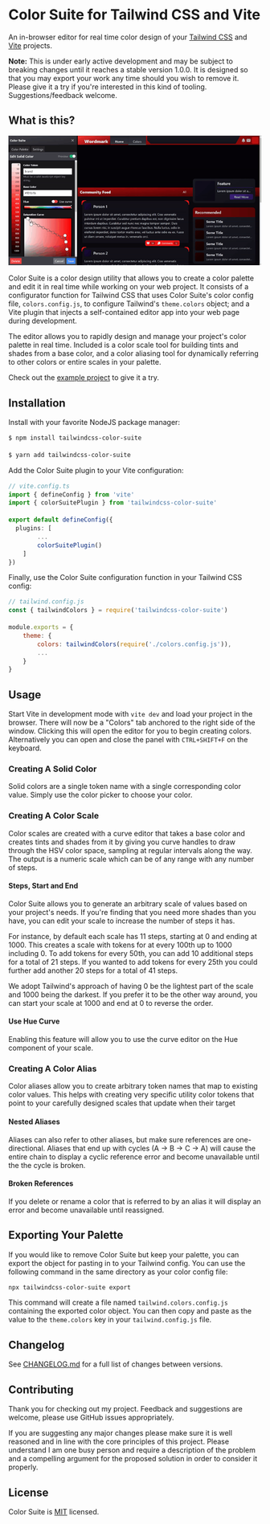 # Color Suite for Tailwind CSS and Vite

An in-browser editor for real time color design of your [Tailwind CSS](https://github.com/tailwindlabs/tailwindcss) and [Vite](https://github.com/vitejs/vite) projects.

**Note:** This is under early active development and may be subject to breaking changes until it reaches a stable version 1.0.0. It is designed so that you may export your work any time should you wish to remove it. Please give it a try if you're interested in this kind of tooling. Suggestions/feedback welcome.

## What is this?

<img src="docs/images/color-suite.gif" width="720">

Color Suite is a color design utility that allows you to create a color palette and edit it in real time while working on your web project. It consists of a configurator function for Tailwind CSS that uses Color Suite's color config file, `colors.config.js`, to configure Tailwind's `theme.colors` object; and a Vite plugin that injects a self-contained editor app into your web page during development.

The editor allows you to rapidly design and manage your project's color palette in real time. Included is a color scale tool for building tints and shades from a base color, and a color aliasing tool for dynamically referring to other colors or entire scales in your palette.

Check out the [example project](https://github.com/ShiftLimits/color-suite-playground) to give it a try.

## Installation

Install with your favorite NodeJS package manager:

```bash
$ npm install tailwindcss-color-suite

$ yarn add tailwindcss-color-suite
```

Add the Color Suite plugin to your Vite configuration:

```ts
// vite.config.ts
import { defineConfig } from 'vite'
import { colorSuitePlugin } from 'tailwindcss-color-suite'

export default defineConfig({
  plugins: [
		...
		colorSuitePlugin()
	]
})

```

Finally, use the Color Suite configuration function in your Tailwind CSS config:

```js
// tailwind.config.js
const { tailwindColors } = require('tailwindcss-color-suite')

module.exports = {
	theme: {
		colors: tailwindColors(require('./colors.config.js')),
		...
	}
}
```

## Usage

Start Vite in development mode with `vite dev` and load your project in the browser. There will now be a "Colors" tab anchored to the right side of the window. Clicking this will open the editor for you to begin creating colors. Alternatively you can open and close the panel with `CTRL+SHIFT+F` on the keyboard.

### Creating A Solid Color

Solid colors are a single token name with a single corresponding color value. Simply use the color picker to choose your color.

### Creating A Color Scale

Color scales are created with a curve editor that takes a base color and creates tints and shades from it by giving you curve handles to draw through the HSV color space, sampling at regular intervals along the way. The output is a numeric scale which can be of any range with any number of steps.
#### Steps, Start and End

Color Suite allows you to generate an arbitrary scale of values based on your project's needs. If you're finding that you need more shades than you have, you can edit your scale to increase the number of steps it has.

For instance, by default each scale has 11 steps, starting at 0 and ending at 1000. This creates a scale with tokens for at every 100th up to 1000 including 0. To add tokens for every 50th, you can add 10 additional steps for a total of 21 steps. If you wanted to add tokens for every 25th you could further add another 20 steps for a total of 41 steps.

We adopt Tailwind's approach of having 0 be the lightest part of the scale and 1000 being the darkest. If you prefer it to be the other way around, you can start your scale at 1000 and end at 0 to reverse the order.

#### Use Hue Curve

Enabling this feature will allow you to use the curve editor on the Hue component of your scale.

### Creating A Color Alias

Color aliases allow you to create arbitrary token names that map to existing color values. This helps with creating very specific utility color tokens that point to your carefully designed scales  that update when their target

#### Nested Aliases

Aliases can also refer to other aliases, but make sure references are one-directional. Aliases that end up with cycles (A -> B -> C -> A) will cause the entire chain to display a cyclic reference error and become unavailable until the the cycle is broken.

#### Broken References

If you delete or rename a color that is referred to by an alias it will display an error and become unavailable until reassigned.

## Exporting Your Palette

If you would like to remove Color Suite but keep your palette, you can export the object for pasting in to your Tailwind config. You can use the following command in the same directory as your color config file:

```bash
npx tailwindcss-color-suite export
```

This command will create a file named `tailwind.colors.config.js` containing the exported color object. You can then copy and paste as the value to the `theme.colors` key in your `tailwind.config.js` file.

## Changelog

See [CHANGELOG.md](CHANGELOG.md) for a full list of changes between versions.

## Contributing

Thank you for checking out my project. Feedback and suggestions are welcome, please use GitHub issues appropriately.

If you are suggesting any major changes please make sure it is well reasoned and in line with the core principles of this project. Please understand I am one busy person and require a description of the problem and a compelling argument for the proposed solution in order to consider it properly.

## License

Color Suite is [MIT](LICENSE) licensed.